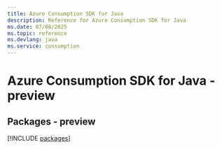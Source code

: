 ```yaml
---
title: Azure Consumption SDK for Java
description: Reference for Azure Consumption SDK for Java
ms.date: 07/08/2025
ms.topic: reference
ms.devlang: java
ms.service: consumption
---
```

# Azure Consumption SDK for Java - preview
## Packages - preview
[!INCLUDE [packages](consumption-index.md)]